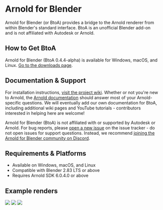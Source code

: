 # Arnold for Blender #

Arnold for Blender (or BtoA) provides a bridge to the Arnold renderer from within Blender's standard interface. BtoA is an unofficial Blender add-on and is not affiliated with Autodesk or Arnold.

## How to Get BtoA ##
Arnold for Blender (BtoA 0.4.4-alpha) is available for Windows, macOS, and Linux. [Go to the downloads page](https://github.com/lunadigital/btoa/releases).

## Documentation & Support ##
For installation instructions, [visit the project wiki](https://github.com/lunadigital/btoa/wiki). Whether or not you're new to Arnold, the [Arnold documentation](https://www.arnoldrenderer.com/arnold/documentation/) should answer most of your Arnold-specific questions. We will eventually add our own documentation for BtoA, including additional wiki pages and YouTube tutorials - contributors interested in helping here are welcome!

Arnold for Blender (BtoA) is not affiliated with or supported by Autodesk or Arnold. For bug reports, please [open a new issue](https://github.com/lunadigital/btoa/issues) on the issue tracker - do not open issues for support questions. Instead, we recommend [joining the Arnold for Blender community on Discord](https://discord.gg/MqZpKFtsNT).

## Requirements & Platforms ##
* Available on Windows, macOS, and Linux
* Compatible with Blender 2.83 LTS or above
* Requires Arnold SDK 6.0.4.0 or above

## Example renders ##
<img src="https://github.com/lunadigital/btoa/raw/dev/examples/Render_002_Web.jpg" />
<img src="https://github.com/lunadigital/btoa/raw/dev/examples/Render_001.jpg" />
<a href="https://www.artstation.com/artwork/eaODlP"><img src="https://github.com/lunadigital/btoa/raw/dev/examples/still_life.jpg" /></a>
